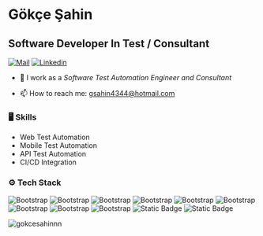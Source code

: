 # Gökçe Şahin
## Software Developer In Test / Consultant

[![Mail](https://img.shields.io/badge/Mail-blue?style=flat&logo=microsoftoutlook&link=mail
)](mailto:gsahin4344@hotmail.com) [![Linkedin](https://img.shields.io/badge/-LinkedIn-blue?style=flat&logo=Linkedin&logoColor=white)](https://www.linkedin.com/in/g%C3%B6k%C3%A7e-%C5%9Fahin/) 

- 🤔 I work as a *Software Test Automation Engineer and Consultant*

- 📫 How to reach me: gsahin4344@hotmail.com


### 🖥 Skills

- Web Test Automation
- Mobile Test Automation
- API Test Automation
- CI/CD Integration
### ⚙️ Tech Stack

![Bootstrap](https://img.shields.io/badge/-Java-05122A?style=flat-square&logo=Java&color=353535) ![Bootstrap](https://img.shields.io/badge/-Ruby-05122A?style=flat-square&logo=Ruby&color=353535) ![Bootstrap](https://img.shields.io/badge/-Selenium-05122A?style=flat-square&logo=Selenium&color=353535) ![Bootstrap](https://img.shields.io/badge/-Appium-05122A?style=flat-square&logo=Appium&color=353535) ![Bootstrap](https://img.shields.io/badge/-Rest%20Assured-05122A?style=flat-square&logo=Rest-Assured&color=353535) ![Bootstrap](https://img.shields.io/badge/-Karate-05122A?style=flat-square&logo=Karate&color=353535) ![Bootstrap](https://img.shields.io/badge/-Cypress-05122A?style=flat-square&logo=Cypress&color=353535) ![Bootstrap](https://img.shields.io/badge/-Cucumber-05122A?style=flat-square&logo=Cucumber&color=353535) ![Bootstrap](https://img.shields.io/badge/-NodeJS-05122A?style=flat-square&logo=NodeJS&color=353535) ![Static Badge](https://img.shields.io/badge/Playwright-black?logo=Playwright&color=353535)
![Static Badge](https://img.shields.io/badge/RestAssured-black?&color=353535)

<div>
  <img align="center width="45%" align="left" src="https://github-readme-stats.vercel.app/api/top-langs?username=gokcesahinnn&show_icons=true&locale=en&layout=compact&theme=tokyonight&hide_border=true" alt="gokcesahinnn" />
</div>
